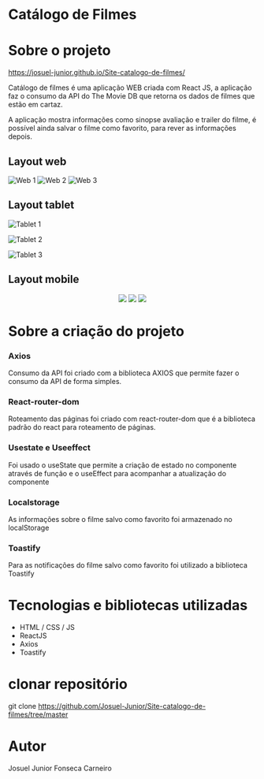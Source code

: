 # Catálogo de Filmes

# Sobre o projeto

https://josuel-junior.github.io/Site-catalogo-de-filmes/

Catálogo de filmes é uma aplicação WEB criada com React JS, a aplicação faz o consumo da API do The Movie DB que retorna os dados de filmes que estão em cartaz.

A aplicação mostra informações como sinopse avaliação e trailer do filme, é possível ainda salvar o filme como favorito, para rever as informações depois.


## Layout web
![Web 1](https://github.com/Josuel-Junior/projects-images/blob/master/image%20Catalogo-de-filmes/Layout%20desktop%20home.PNG?raw=true)
![Web 2](https://github.com/Josuel-Junior/projects-images/blob/master/image%20Catalogo-de-filmes/Layout%20desktop%20detalhes.PNG?raw=true)
![Web 3](https://github.com/Josuel-Junior/projects-images/blob/master/image%20Catalogo-de-filmes/Layout%20desktop%20favoritos.PNG?raw=true)



## Layout tablet
![Tablet 1](https://github.com/Josuel-Junior/projects-images/blob/master/image%20Catalogo-de-filmes/Layout%20tablet%20home.PNG?raw=true)

![Tablet 2](https://github.com/Josuel-Junior/projects-images/blob/master/image%20Catalogo-de-filmes/layout%20tablet%20detalhes.PNG?raw=true)

![Tablet 3](https://github.com/Josuel-Junior/projects-images/blob/master/image%20Catalogo-de-filmes/Layout%20tablet%20favoritos.PNG?raw=true)

## Layout mobile

<div align="center">
  <img width="" height="" src="https://github.com/Josuel-Junior/projects-images/blob/master/image%20Catalogo-de-filmes/Layout%20mobile%20home.PNG?raw=true">
  <img width="" height="" src="https://github.com/Josuel-Junior/projects-images/blob/master/image%20Catalogo-de-filmes/layout%20mobile%20detalhes.PNG?raw=true">
  <img width="" height="" src="https://github.com/Josuel-Junior/projects-images/blob/master/image%20Catalogo-de-filmes/layout%20mobile%20favoritos.PNG?raw=true">
</div>

# Sobre a criação do projeto

### Axios

Consumo da API foi criado com a biblioteca AXIOS que permite fazer o consumo da API de forma simples.

### React-router-dom

Roteamento das páginas foi criado com react-router-dom que é a biblioteca padrão do react para roteamento de páginas.

### Usestate e Useeffect

Foi usado o useState que permite a criação de estado no componente através de função e o useEffect para acompanhar a atualização do componente

### Localstorage

As informações sobre o filme salvo como favorito foi armazenado no localStorage  

### Toastify

Para as notificações do filme salvo como favorito foi utilizado a biblioteca Toastify


# Tecnologias e bibliotecas utilizadas

- HTML / CSS / JS
- ReactJS
- Axios
- Toastify


# clonar repositório
git clone https://github.com/Josuel-Junior/Site-catalogo-de-filmes/tree/master


# Autor

Josuel Junior Fonseca Carneiro


